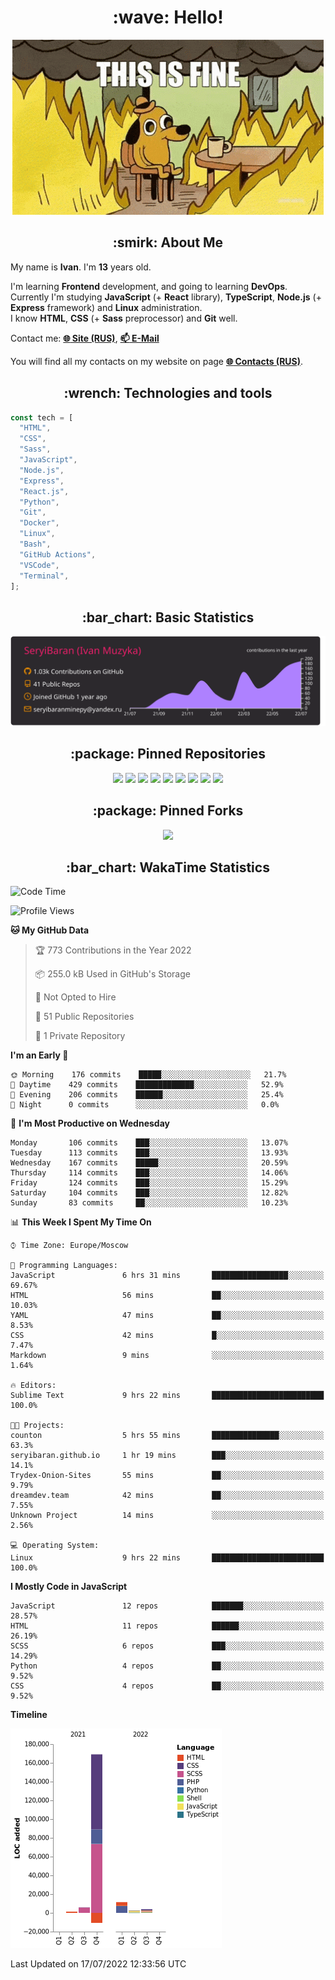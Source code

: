 <h1 align="center">:wave: Hello!</h1>

<p align="center"><img src="images/this-is-fine.gif" /></p>

<h2 align="center">:smirk: About Me</h2>

My name is **Ivan**. I'm **13** years old.

I'm learning **Frontend** development, and going to learning **DevOps**.  
Currently I'm studying **JavaScript** (+ **React** library), **TypeScript**, **Node.js** (+ **Express** framework) and **Linux** administration.  
I know **HTML**, **CSS** (+ **Sass** preprocessor) and **Git** well.

Contact me: [**:globe_with_meridians: Site (RUS)**](https://seryibaran.github.io), [**:mailbox: E-Mail**](mailto:seryibaranminepy@yandex.ru)

You will find all my contacts on my website on page [**:globe_with_meridians: Contacts (RUS)**](https://seryibaran.github.io/contacts).

<h2 align="center">:wrench: Technologies and tools</h2>

```js
const tech = [
  "HTML",
  "CSS",
  "Sass",
  "JavaScript",
  "Node.js",
  "Express",
  "React.js",
  "Python",
  "Git",
  "Docker",
  "Linux",
  "Bash",
  "GitHub Actions",
  "VSCode",
  "Terminal",
];
```

<h2 align="center">:bar_chart: Basic Statistics</h2>

<div align="center">
  <img src="https://raw.githubusercontent.com/SeryiBaran/seryibaran/master/profile-summary-card-output/monokai/0-profile-details.svg" />
</div>

<h2 align="center">:package: Pinned Repositories</h2>

<div align="center">
  <a href="https://github.com/SeryiBaran/seryibaran.github.io"><img src="https://github-readme-stats.vercel.app/api/pin/?username=SeryiBaran&repo=seryibaran.github.io" /></a>
  <a href="https://github.com/SeryiBaran/useUseful.js"><img src="https://github-readme-stats.vercel.app/api/pin/?username=SeryiBaran&repo=useUseful.js" /></a>
  <a href="https://github.com/SeryiBaran/Standard.css"><img src="https://github-readme-stats.vercel.app/api/pin/?username=SeryiBaran&repo=Standard.css" /></a>
  <a href="https://github.com/SeryiBaran/dotfiles"><img src="https://github-readme-stats.vercel.app/api/pin/?username=SeryiBaran&repo=dotfiles" /></a>
  <a href="https://github.com/SeryiBaran/tools"><img src="https://github-readme-stats.vercel.app/api/pin/?username=SeryiBaran&repo=tools" /></a>
  <a href="https://github.com/SeryiBaran/ddtReactCourse"><img src="https://github-readme-stats.vercel.app/api/pin/?username=SeryiBaran&repo=ddtReactCourse" /></a>
  <a href="https://github.com/SeryiBaran/ivan-pylight-shot"><img src="https://github-readme-stats.vercel.app/api/pin/?username=SeryiBaran&repo=ivan-pylight-shot" /></a>
  <a href="https://github.com/SeryiBaran/mock-api"><img src="https://github-readme-stats.vercel.app/api/pin/?username=SeryiBaran&repo=mock-api" /></a>
  <a href="https://github.com/SeryiBaran/learn-web"><img src="https://github-readme-stats.vercel.app/api/pin/?username=SeryiBaran&repo=learn-web" /></a>
</div>

<h2 align="center">:package: Pinned Forks</h2>

<div align="center">
  <a href="https://github.com/Erghel/Answerius"><img src="https://github-readme-stats.vercel.app/api/pin/?username=Erghel&repo=Answerius" /></a>
</div>

<h2 align="center">:bar_chart: WakaTime Statistics</h2>

<!--START_SECTION:waka-->
![Code Time](http://img.shields.io/badge/Code%20Time-0%20secs-blue)

![Profile Views](http://img.shields.io/badge/Profile%20Views-0-blue)

**🐱 My GitHub Data** 

> 🏆 773 Contributions in the Year 2022
 > 
> 📦 255.0 kB Used in GitHub's Storage 
 > 
> 🚫 Not Opted to Hire
 > 
> 📜 51 Public Repositories 
 > 
> 🔑 1 Private Repository 
 > 
**I'm an Early 🐤** 

```text
🌞 Morning    176 commits    █████░░░░░░░░░░░░░░░░░░░░   21.7% 
🌆 Daytime    429 commits    █████████████░░░░░░░░░░░░   52.9% 
🌃 Evening    206 commits    ██████░░░░░░░░░░░░░░░░░░░   25.4% 
🌙 Night      0 commits      ░░░░░░░░░░░░░░░░░░░░░░░░░   0.0%

```
📅 **I'm Most Productive on Wednesday** 

```text
Monday       106 commits    ███░░░░░░░░░░░░░░░░░░░░░░   13.07% 
Tuesday      113 commits    ███░░░░░░░░░░░░░░░░░░░░░░   13.93% 
Wednesday    167 commits    █████░░░░░░░░░░░░░░░░░░░░   20.59% 
Thursday     114 commits    ███░░░░░░░░░░░░░░░░░░░░░░   14.06% 
Friday       124 commits    ███░░░░░░░░░░░░░░░░░░░░░░   15.29% 
Saturday     104 commits    ███░░░░░░░░░░░░░░░░░░░░░░   12.82% 
Sunday       83 commits     ██░░░░░░░░░░░░░░░░░░░░░░░   10.23%

```


📊 **This Week I Spent My Time On** 

```text
⌚︎ Time Zone: Europe/Moscow

💬 Programming Languages: 
JavaScript               6 hrs 31 mins       █████████████████░░░░░░░░   69.67% 
HTML                     56 mins             ██░░░░░░░░░░░░░░░░░░░░░░░   10.03% 
YAML                     47 mins             ██░░░░░░░░░░░░░░░░░░░░░░░   8.53% 
CSS                      42 mins             █░░░░░░░░░░░░░░░░░░░░░░░░   7.47% 
Markdown                 9 mins              ░░░░░░░░░░░░░░░░░░░░░░░░░   1.64%

🔥 Editors: 
Sublime Text             9 hrs 22 mins       █████████████████████████   100.0%

🐱‍💻 Projects: 
counton                  5 hrs 55 mins       ███████████████░░░░░░░░░░   63.3% 
seryibaran.github.io     1 hr 19 mins        ███░░░░░░░░░░░░░░░░░░░░░░   14.1% 
Trydex-Onion-Sites       55 mins             ██░░░░░░░░░░░░░░░░░░░░░░░   9.79% 
dreamdev.team            42 mins             ██░░░░░░░░░░░░░░░░░░░░░░░   7.55% 
Unknown Project          14 mins             ░░░░░░░░░░░░░░░░░░░░░░░░░   2.56%

💻 Operating System: 
Linux                    9 hrs 22 mins       █████████████████████████   100.0%

```

**I Mostly Code in JavaScript** 

```text
JavaScript               12 repos            ███████░░░░░░░░░░░░░░░░░░   28.57% 
HTML                     11 repos            ██████░░░░░░░░░░░░░░░░░░░   26.19% 
SCSS                     6 repos             ███░░░░░░░░░░░░░░░░░░░░░░   14.29% 
Python                   4 repos             ██░░░░░░░░░░░░░░░░░░░░░░░   9.52% 
CSS                      4 repos             ██░░░░░░░░░░░░░░░░░░░░░░░   9.52%

```


**Timeline**

![Chart not found](https://raw.githubusercontent.com/SeryiBaran/SeryiBaran/master/charts/bar_graph.png) 


 Last Updated on 17/07/2022 12:33:56 UTC
<!--END_SECTION:waka-->
